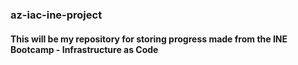 ### az-iac-ine-project

#### This will be my repository for storing progress made from the INE Bootcamp - Infrastructure as Code

